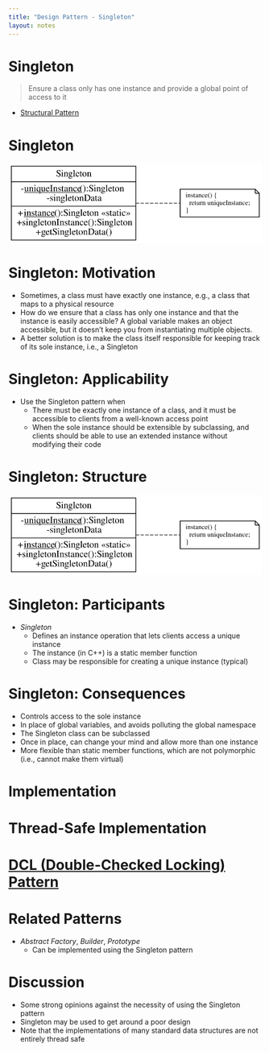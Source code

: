 ```yaml
---
title: "Design Pattern - Singleton"
layout: notes
---
```


[structural]: https://www.cs.bgsu.edu/mdecke/classes/software_architecture/notes/design_patterns.html#/20
[singleton]: /images/design-patterns/singleton/singleton.svg
[structure]: /images/design-patterns/singleton/singleton.svg

# Singleton
> Ensure a class only has one instance and provide a global point of access to it

* [Structural Pattern][structural]

# Singleton
![singleton]

# Singleton: Motivation
* Sometimes, a class must have exactly one instance, e.g., a class that maps to a physical resource
* How do we ensure that a class has only one instance and that the instance is easily accessible? A global variable makes an object accessible, but it doesn’t keep you from instantiating multiple objects.
* A better solution is to make the class itself responsible for keeping track of its sole instance, i.e., a Singleton

# Singleton: Applicability
* Use the Singleton pattern when
	* There must be exactly one instance of a class, and it must be accessible to clients from a well-known access point
	* When the sole instance should be extensible by subclassing, and clients should be able to use an extended instance without modifying their code

# Singleton: Structure
![structure]

# Singleton: Participants
* *Singleton*
	* Defines an instance operation that lets clients access a unique instance
	* The instance (in C++) is a static member function
	* Class may be responsible for creating a unique instance (typical)

# Singleton: Consequences
* Controls access to the sole instance
* In place of global variables, and avoids polluting the global namespace
* The Singleton class can be subclassed
* Once in place, can change your mind and allow more than one instance
* More flexible than static member functions, which are not polymorphic (i.e., cannot make them virtual)

# Implementation
<script class="medium" src="https://gist.github.com/mjdecker/7b3bcce938d6d4e5c557ba95e2ed6120.js?file=PatternSingleton.hpp"></script>

# Thread-Safe Implementation
<script class="smaller" src="https://gist.github.com/mjdecker/7b3bcce938d6d4e5c557ba95e2ed6120.js?file=PatternSingleton2.hpp"></script>

# [DCL (Double-Checked Locking) Pattern](https://en.wikipedia.org/wiki/Double-checked_locking)
<script class="smaller" src="https://gist.github.com/mjdecker/7b3bcce938d6d4e5c557ba95e2ed6120.js?file=PatternSingleton3.hpp"></script>

# Related Patterns
* *Abstract Factory*, *Builder*, *Prototype*
	* Can be implemented using the Singleton pattern

# Discussion
* Some strong opinions against the necessity of using the Singleton pattern
* Singleton may be used to get around a poor design
* Note that the implementations of many standard data structures are not entirely thread safe
